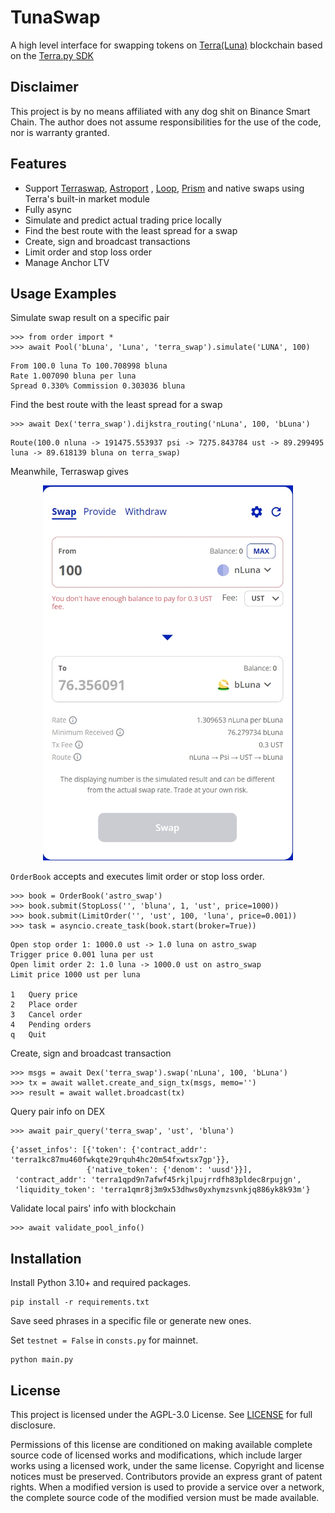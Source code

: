 # TunaSwap

A high level interface for swapping tokens on [Terra(Luna)](https://www.terra.money/)
blockchain based on the [Terra.py SDK](https://github.com/terra-money/terra.py)

## Disclaimer

This project is by no means affiliated with any dog shit on Binance Smart Chain. The author does not assume
responsibilities for the use of the code, nor is warranty granted.

## Features

* Support [Terraswap](https://app.terraswap.io/Swap), [Astroport](https://app.astroport.fi/swap)
  , [Loop](https://dex.loop.markets/), [Prism](https://prismprotocol.app/swap) and native swaps using Terra's built-in
  market module
* Fully async
* Simulate and predict actual trading price locally
* Find the best route with the least spread for a swap
* Create, sign and broadcast transactions
* Limit order and stop loss order
* Manage Anchor LTV

## Usage Examples

Simulate swap result on a specific pair

```
>>> from order import *
>>> await Pool('bLuna', 'Luna', 'terra_swap').simulate('LUNA', 100)
```

```
From 100.0 luna To 100.708998 bluna
Rate 1.007090 bluna per luna
Spread 0.330% Commission 0.303036 bluna
```

Find the best route with the least spread for a swap

```
>>> await Dex('terra_swap').dijkstra_routing('nLuna', 100, 'bLuna')
```

```
Route(100.0 nluna -> 191475.553937 psi -> 7275.843784 ust -> 89.299495 luna -> 89.618139 bluna on terra_swap)
```

Meanwhile, Terraswap gives

<p align="center">
  <img width="400" height="600" src="https://raw.githubusercontent.com/Aureliano90/TunaSwap/main/multi_hop_swap.jpg" alt='multi_hop_swap'>
</p>

`OrderBook` accepts and executes limit order or stop loss order.

```
>>> book = OrderBook('astro_swap')
>>> book.submit(StopLoss('', 'bluna', 1, 'ust', price=1000))
>>> book.submit(LimitOrder('', 'ust', 100, 'luna', price=0.001))
>>> task = asyncio.create_task(book.start(broker=True))
```

```
Open stop order 1: 1000.0 ust -> 1.0 luna on astro_swap
Trigger price 0.001 luna per ust
Open limit order 2: 1.0 luna -> 1000.0 ust on astro_swap
Limit price 1000 ust per luna

1   Query price
2   Place order
3   Cancel order
4   Pending orders
q   Quit
```

Create, sign and broadcast transaction

```
>>> msgs = await Dex('terra_swap').swap('nLuna', 100, 'bLuna')
>>> tx = await wallet.create_and_sign_tx(msgs, memo='')
>>> result = await wallet.broadcast(tx)
```

Query pair info on DEX

```
>>> await pair_query('terra_swap', 'ust', 'bluna')
```

```
{'asset_infos': [{'token': {'contract_addr': 'terra1kc87mu460fwkqte29rquh4hc20m54fxwtsx7gp'}},
                 {'native_token': {'denom': 'uusd'}}],
 'contract_addr': 'terra1qpd9n7afwf45rkjlpujrrdfh83pldec8rpujgn',
 'liquidity_token': 'terra1qmr8j3m9x53dhws0yxhymzsvnkjq886yk8k93m'}
```

Validate local pairs' info with blockchain

```
>>> await validate_pool_info()
```

## Installation

Install Python 3.10+ and required packages.

```
pip install -r requirements.txt
```

Save seed phrases in a specific file or generate new ones.

Set `testnet = False` in `consts.py` for mainnet.

```
python main.py
```

## License

This project is licensed under the AGPL-3.0 License.
See [LICENSE](https://github.com/Aureliano90/TunaSwap/blob/main/LICENSE) for full disclosure.

Permissions of this license are conditioned on making available complete source code of licensed works and
modifications, which include larger works using a licensed work, under the same license. Copyright and license notices
must be preserved. Contributors provide an express grant of patent rights. When a modified version is used to provide a
service over a network, the complete source code of the modified version must be made available.
